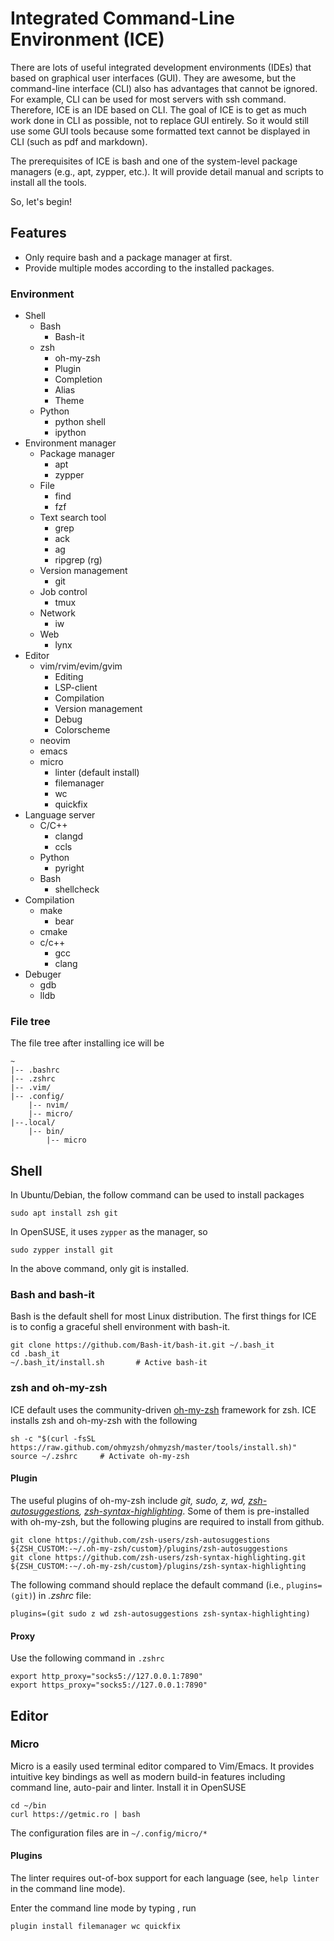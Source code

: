# Integrated Command-Line Environment (ICE)

There are lots of useful integrated development environments (IDEs) that based on graphical user interfaces (GUI).
They are awesome, but the command-line interface (CLI) also has advantages that cannot be ignored.
For example, CLI can be used for most servers with ssh command.
Therefore, ICE is an IDE based on CLI. 
The goal of ICE is to get as much work done in CLI as possible, not to replace GUI entirely.
So it would still use some GUI tools because some formatted text cannot be displayed in CLI (such as pdf and markdown).

The prerequisites of ICE is bash and one of the system-level package managers (e.g., apt, zypper, etc.).
It will provide detail manual and scripts to install all the tools.

So, let's begin!

## Features

- Only require bash and a package manager at first.
- Provide multiple modes according to the installed packages.

### Environment

- Shell
    - Bash
        - Bash-it
    - zsh
        - oh-my-zsh
        - Plugin
        - Completion
        - Alias
        - Theme
    - Python
        - python shell
        - ipython
- Environment manager
    - Package manager
        - apt
        - zypper
    - File
        - find
        - fzf
    - Text search tool
        - grep
        - ack
        - ag
        - ripgrep (rg)
    - Version management
        - git
    - Job control
        - tmux
    - Network
        - iw
    - Web
    	- lynx
- Editor
    - vim/rvim/evim/gvim
        - Editing
        - LSP-client
        - Compilation
        - Version management
        - Debug
        - Colorscheme
    - neovim
    - emacs
    - micro
        - linter (default install)
        - filemanager
        - wc
        - quickfix
- Language server
    - C/C++
        - clangd
        - ccls
    - Python
        - pyright
    - Bash
        - shellcheck
- Compilation
    - make
        - bear
    - cmake
    - c/c++
        - gcc
        - clang
- Debuger
    - gdb
    - lldb

### File tree

The file tree after installing ice will be

	~
	|-- .bashrc
	|-- .zshrc
	|-- .vim/
	|-- .config/
		|-- nvim/
		|-- micro/
	|--.local/
		|-- bin/
			|-- micro


## Shell

In Ubuntu/Debian, the follow command can be used to install packages

    sudo apt install zsh git

In OpenSUSE, it uses `zypper` as the manager, so 

    sudo zypper install git

In the above command, only git is installed.

### Bash and bash-it

Bash is the default shell for most Linux distribution.
The first things for ICE is to config a graceful shell environment with bash-it.

    git clone https://github.com/Bash-it/bash-it.git ~/.bash_it
    cd .bash_it
    ~/.bash_it/install.sh       # Active bash-it

### zsh and oh-my-zsh

ICE default uses the community-driven [oh-my-zsh](https://ohmyz.sh/) framework for zsh.
ICE installs zsh and oh-my-zsh with the following

    sh -c "$(curl -fsSL https://raw.github.com/ohmyzsh/ohmyzsh/master/tools/install.sh)"
    source ~/.zshrc     # Activate oh-my-zsh

#### Plugin

The useful plugins of oh-my-zsh include *git, sudo, z, wd, [zsh-autosuggestions](https://github.com/zsh-users/zsh-autosuggestions), [zsh-syntax-highlighting](https://github.com/zsh-users/zsh-syntax-highlighting.git)*.
Some of them is pre-installed with oh-my-zsh, but the following plugins are required to install from github.

    git clone https://github.com/zsh-users/zsh-autosuggestions ${ZSH_CUSTOM:-~/.oh-my-zsh/custom}/plugins/zsh-autosuggestions
    git clone https://github.com/zsh-users/zsh-syntax-highlighting.git ${ZSH_CUSTOM:-~/.oh-my-zsh/custom}/plugins/zsh-syntax-highlighting

The following command should replace the default command (i.e., `plugins=(git)`) in *.zshrc* file:

    plugins=(git sudo z wd zsh-autosuggestions zsh-syntax-highlighting)

#### Proxy

Use the following command in `.zshrc`

    export http_proxy="socks5://127.0.0.1:7890"
    export https_proxy="socks5://127.0.0.1:7890"

## Editor

### Micro

Micro is a easily used terminal editor compared to Vim/Emacs.
It provides intuitive key bindings as well as modern build-in features including command line, auto-pair and linter.
Install it in OpenSUSE

	cd ~/bin
	curl https://getmic.ro | bash

The configuration files are in `~/.config/micro/*`

#### Plugins

The linter requires out-of-box support for each language (see, `help linter` in the command line mode).

Enter the command line mode by typing <C-e>, run

	plugin install filemanager wc quickfix
